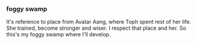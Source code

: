 ### foggy swamp
It's reference to place from Avatar Aang, where Toph spent rest of
her life. She trained, become stronger and wiser. I respect that place
and her. So this's my foggy swamp where I'll develop.
